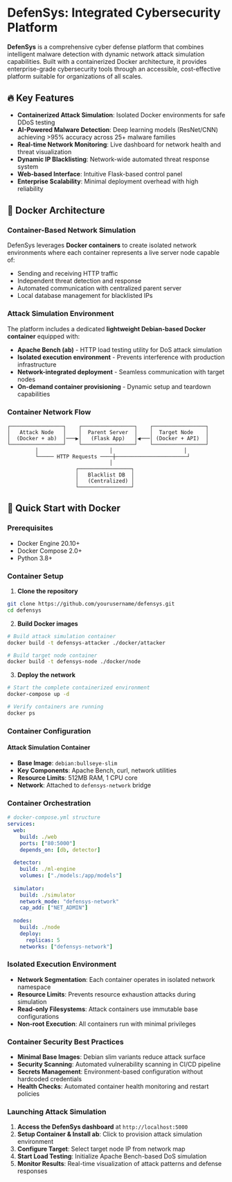 # DefenSys: Integrated Cybersecurity Platform

**DefenSys** is a comprehensive cyber defense platform that combines intelligent malware detection with dynamic network attack simulation capabilities. Built with a containerized Docker architecture, it provides enterprise-grade cybersecurity tools through an accessible, cost-effective platform suitable for organizations of all scales.

## 🔥 Key Features

- **Containerized Attack Simulation**: Isolated Docker environments for safe DDoS testing
- **AI-Powered Malware Detection**: Deep learning models (ResNet/CNN) achieving >95% accuracy across 25+ malware families
- **Real-time Network Monitoring**: Live dashboard for network health and threat visualization
- **Dynamic IP Blacklisting**: Network-wide automated threat response system
- **Web-based Interface**: Intuitive Flask-based control panel
- **Enterprise Scalability**: Minimal deployment overhead with high reliability


## 🐳 Docker Architecture

### Container-Based Network Simulation

DefenSys leverages **Docker containers** to create isolated network environments where each container represents a live server node capable of:

- Sending and receiving HTTP traffic
- Independent threat detection and response
- Automated communication with centralized parent server
- Local database management for blacklisted IPs


### Attack Simulation Environment

The platform includes a dedicated **lightweight Debian-based Docker container** equipped with:

- **Apache Bench (ab)** - HTTP load testing utility for DoS attack simulation
- **Isolated execution environment** - Prevents interference with production infrastructure
- **Network-integrated deployment** - Seamless communication with target nodes
- **On-demand container provisioning** - Dynamic setup and teardown capabilities


### Container Network Flow

```
┌─────────────────┐    ┌─────────────────┐    ┌─────────────────┐
│   Attack Node   │    │  Parent Server  │    │  Target Node    │
│  (Docker + ab)  │───▶│   (Flask App)   │◀───│ (Docker + API)  │
└─────────────────┘    └─────────────────┘    └─────────────────┘
         │                       │                       │
         └───── HTTP Requests ────┼───────────────────────┘
                                 │
                      ┌─────────────────┐
                      │   Blacklist DB  │
                      │   (Centralized) │
                      └─────────────────┘
```


## 🚀 Quick Start with Docker

### Prerequisites

- Docker Engine 20.10+
- Docker Compose 2.0+
- Python 3.8+


### Container Setup

1. **Clone the repository**
```bash
git clone https://github.com/yourusername/defensys.git
cd defensys
```

2. **Build Docker images**
```bash
# Build attack simulation container
docker build -t defensys-attacker ./docker/attacker

# Build target node container  
docker build -t defensys-node ./docker/node
```

3. **Deploy the network**
```bash
# Start the complete containerized environment
docker-compose up -d

# Verify containers are running
docker ps
```


### Container Configuration

#### Attack Simulation Container

- **Base Image**: `debian:bullseye-slim`
- **Key Components**: Apache Bench, curl, network utilities
- **Resource Limits**: 512MB RAM, 1 CPU core
- **Network**: Attached to `defensys-network` bridge




### Container Orchestration

```yaml
# docker-compose.yml structure
services:
  web:
    build: ./web
    ports: ["80:5000"]
    depends_on: [db, detector]
    
  detector:
    build: ./ml-engine
    volumes: ["./models:/app/models"]
    
  simulator:
    build: ./simulator
    network_mode: "defensys-network"
    cap_add: ["NET_ADMIN"]
    
  nodes:
    build: ./node
    deploy:
      replicas: 5
    networks: ["defensys-network"]
```

### Isolated Execution Environment

- **Network Segmentation**: Each container operates in isolated network namespace
- **Resource Limits**: Prevents resource exhaustion attacks during simulation
- **Read-only Filesystems**: Attack containers use immutable base configurations
- **Non-root Execution**: All containers run with minimal privileges


### Container Security Best Practices

- **Minimal Base Images**: Debian slim variants reduce attack surface
- **Security Scanning**: Automated vulnerability scanning in CI/CD pipeline
- **Secrets Management**: Environment-based configuration without hardcoded credentials
- **Health Checks**: Automated container health monitoring and restart policies


### Launching Attack Simulation

1. **Access the DefenSys dashboard** at `http://localhost:5000`
2. **Setup Container \& Install ab**: Click to provision attack simulation environment
3. **Configure Target**: Select target node IP from network map
4. **Start Load Testing**: Initialize Apache Bench-based DoS simulation
5. **Monitor Results**: Real-time visualization of attack patterns and defense responses







